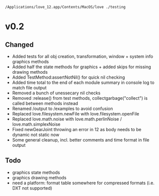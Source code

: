 `/Applications/love_12.app/Contents/MacOS/love ./testing`

# v0.2

## Changed
- Added tests for all obj creation, transformation, window + system info graphics methods
- Added half the state methods for graphics + added skips for missing drawing methods
- Added TestMethod:assertNotNil() for quick nil checking
- Added time total to the end of each module summary in console log to match file output
- Removed a bunch of unessecary nil checks
- Removed :release() from test methods, collectgarbage("collect") is called between methods instead
- Renamed /output to /examples to avoid confusion
- Replaced love.filesystem.newFile with love.filesystem.openFile
- Replaced love.math.noise with love.math.perlinNoise / love.math.simplexNoise
- Fixed newGearJoint throwing an error in 12 as body needs to be dynamic not static now
- Some general cleanup, incl. better comments and time format in file output

## Todo
- graphics state methods
- graphics drawing methods
- need a platform: format table somewhere for compressed formats (i.e. DXT not supported)